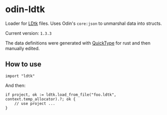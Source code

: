 # odin-ldtk
Loader for [LDtk](https://ldtk.io/) files. Uses Odin's `core:json` to unmarshal data into structs.

Current version: `1.3.3`

The data definitions were generated with [QuickType](https://ldtk.io/docs/game-dev/loading/?menu=1#2-the-quicktype-way) for rust and then manually edited.

## How to use
```odin
import "ldtk"
```
And then:
```odin
if project, ok := ldtk.load_from_file("foo.ldtk", context.temp_allocator).?; ok {
    // use project ...
}
```

